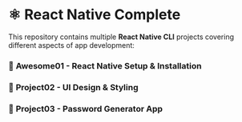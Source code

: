 # ⚛️ React Native Complete  

This repository contains multiple **React Native CLI** projects covering different aspects of app development:  

### 🚀 **Awesome01 - React Native Setup & Installation**  

### 🎨 **Project02 - UI Design & Styling**  

### 🔐 **Project03 - Password Generator App**  
